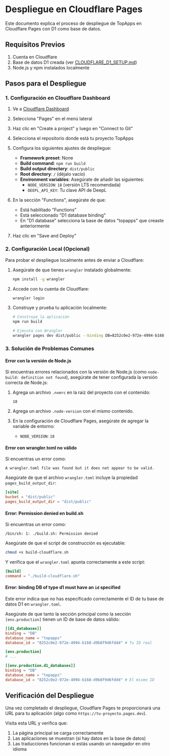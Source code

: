 # Despliegue en Cloudflare Pages

Este documento explica el proceso de despliegue de TopApps en Cloudflare Pages con D1 como base de datos.

## Requisitos Previos

1. Cuenta en Cloudflare
2. Base de datos D1 creada (ver [CLOUDFLARE_D1_SETUP.md](./CLOUDFLARE_D1_SETUP.md))
3. Node.js y npm instalados localmente

## Pasos para el Despliegue

### 1. Configuración en Cloudflare Dashboard

1. Ve a [Cloudflare Dashboard](https://dash.cloudflare.com/)
2. Selecciona "Pages" en el menú lateral
3. Haz clic en "Create a project" y luego en "Connect to Git"
4. Selecciona el repositorio donde está tu proyecto TopApps
5. Configura los siguientes ajustes de despliegue:
   - **Framework preset**: None
   - **Build command**: `npm run build`
   - **Build output directory**: `dist/public`
   - **Root directory**: `/` (déjalo vacío)
   - **Environment variables**: Asegúrate de añadir las siguientes:
     - `NODE_VERSION`: `18` (versión LTS recomendada)
     - `DEEPL_API_KEY`: Tu clave API de DeepL

6. En la sección "Functions", asegúrate de que:
   - Está habilitado "Functions"
   - Está seleccionado "D1 database binding"
   - En "D1 database" selecciona la base de datos "topapps" que creaste anteriormente

7. Haz clic en "Save and Deploy"

### 2. Configuración Local (Opcional)

Para probar el despliegue localmente antes de enviar a Cloudflare:

1. Asegúrate de que tienes `wrangler` instalado globalmente:
   ```bash
   npm install -g wrangler
   ```

2. Accede con tu cuenta de Cloudflare:
   ```bash
   wrangler login
   ```

3. Construye y prueba tu aplicación localmente:
   ```bash
   # Construye la aplicación
   npm run build
   
   # Ejecuta con Wrangler
   wrangler pages dev dist/public --binding DB=8252c0e2-972e-4994-b168-d9b8f9d6fddd
   ```

### 3. Solución de Problemas Comunes

#### Error con la versión de Node.js

Si encuentras errores relacionados con la versión de Node.js (como `node-build: definition not found`), asegúrate de tener configurada la versión correcta de Node.js:

1. Agrega un archivo `.nvmrc` en la raíz del proyecto con el contenido:
   ```
   18
   ```

2. Agrega un archivo `.node-version` con el mismo contenido.

3. En la configuración de Cloudflare Pages, asegúrate de agregar la variable de entorno:
   - `NODE_VERSION`: `18`

#### Error con wrangler.toml no válido

Si encuentras un error como:
```
A wrangler.toml file was found but it does not appear to be valid.
```

Asegúrate de que el archivo `wrangler.toml` incluye la propiedad `pages_build_output_dir`:
```toml
[site]
bucket = "dist/public"
pages_build_output_dir = "dist/public"
```

#### Error: Permission denied en build.sh

Si encuentras un error como:
```
/bin/sh: 1: ./build.sh: Permission denied
```

Asegúrate de que el script de construcción es ejecutable:
```bash
chmod +x build-cloudflare.sh
```

Y verifica que el `wrangler.toml` apunta correctamente a este script:
```toml
[build]
command = "./build-cloudflare.sh"
```

#### Error: binding DB of type d1 must have an `id` specified

Este error indica que no has especificado correctamente el ID de tu base de datos D1 en `wrangler.toml`.

Asegúrate de que tanto la sección principal como la sección `[env.production]` tienen un ID de base de datos válido:

```toml
[[d1_databases]]
binding = "DB"
database_name = "topapps"
database_id = "8252c0e2-972e-4994-b168-d9b8f9d6fddd" # Tu ID real

[env.production]
# ...

[[env.production.d1_databases]]
binding = "DB"
database_name = "topapps"
database_id = "8252c0e2-972e-4994-b168-d9b8f9d6fddd" # El mismo ID
```

## Verificación del Despliegue

Una vez completado el despliegue, Cloudflare Pages te proporcionará una URL para tu aplicación (algo como `https://tu-proyecto.pages.dev`).

Visita esta URL y verifica que:
1. La página principal se carga correctamente
2. Las aplicaciones se muestran (si hay datos en la base de datos)
3. Las traducciones funcionan si estás usando un navegador en otro idioma